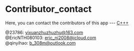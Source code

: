 # Contributor_contact

Here, you can contact the contributors of this app --- [C+++](https://github.com/23786/Cppp-ide)

@23786: yixuanzhuzhuzhu@163.com  
@EricNTH080103: eric_ni2008@icloud.com  
@qinyihao: b_308m@outlook.com
